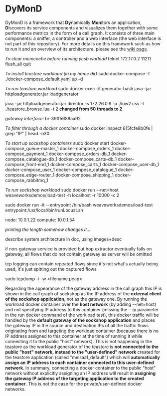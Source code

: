 # DyMonD
DyMonD is a framework that **Dy**namically **Mon**itors an application, **D**iscovers its service components and visualizes them together with some performance metrics in the form of a call graph. It consists of three main components: a sniffer, a controller and a web interface (the web interface is not part of this repository). For more details on this framework such as how to run it and an overview of its architecture, please see the [wiki page](https://github.com/a-a-lohn/DyMonD/wiki).

*To clear memcache before running ycsb worload*
telnet 172.17.0.2 11211
flush_all
quit

*To install teastore workload (in my home dir)*
sudo docker-compose -f ./docker-compose_default.yaml up -d

*To run teastore workload*
sudo docker exec -it generator bash
java -jar httploadgenerator.jar loadgenerator

java -jar httploadgenerator.jar director -s 172.26.0.9 -a ./low2.csv -l ./teastore_browse.lua -t 2
**changed from 50 threads to 2**

*gateway interface:*
br-39ff5688aa92

*To filter through a docker container*
sudo docker inspect 615fcfe8b0fe | grep "IP" | head -n30

*To start up sockshop containers*
sudo docker start docker-compose_queue-master_1 docker-compose_orders_1 docker-compose_payment_1 docker-compose_orders-db_1 docker-compose_catalogue-db_1 docker-compose_carts-db_1 docker-compose_front-end_1 docker-compose_carts_1 docker-compose_user-db_1 docker-compose_user_1 docker-compose_catalogue_1 docker-compose_edge-router_1 docker-compose_shipping_1 docker-compose_rabbitmq_1

*To run sockshop workload*
sudo docker run --net=host weaveworksdemos/load-test -h localhost -r 10000 -c 2

sudo docker run -it --entrypoint /bin/bash weaveworksdemos/load-test
entrypoint:/usr/local/bin/runLocust.sh

node: 10.0.1.22
compute: 10.0.1.54

*printing the length somehow changes it...*

describe system architecture in doc, using images+desc

if non-gateway service is provided but hop extractor eventually falls on gateway, all flows that do not contain gateway as server will be omitted

tcp logging can contain repeated flows since it's not what's actually being used, it's just spitting out the captured flows

sudo tcpdump -i <interface> -w <filename.pcap>

Regarding the appearance of the gateway address in the call graph this IP is shown in the call graph of sockshop as the IP address of the **external client of the sockshop application**, not as the gateway one.
By running the workload docker container over the **host network** (by adding --net=host) and not specifying IP address to this container (missing the --ip parameter in the run docker command of the workload test), this docker traffic will be handled by the **default gateway of the sockshop application** and places the gateway IP in the source and destination IPs of all the traffic flows originating from and targeting the workload container (because there is no IP address assigned to this container at the time of running it while connecting it to the public "host" network).
This is not happening in the teastore as the workload generator of the teastore is **not connected to the public "host" network, instead to the "user-defined" network** created for the teastore application (called "melsaa1_default") which will **automatically assign an IP address to each container connected to this user-defined network**.
In summary, connecting a docker container to the public "host" network without explicitly assigning an IP address will result in **assigning the gateway IP address of the targeting application to the created container**. This is not the case for the private/user-defined docker networks.